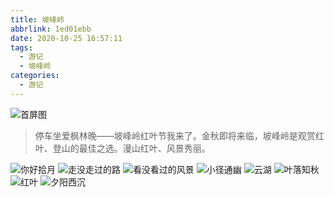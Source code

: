 ```yaml
---
title: 坡峰岭
abbrlink: 1ed01ebb
date: 2020-10-25 16:57:11
tags:
  - 游记
  - 坡峰岭
categories:
  - 游记
---
```


![首屏图](https://z3.ax1x.com/2021/01/13/sNBGx1.jpg)

<!-- more -->

> 停车坐爱枫林晚——坡峰岭红叶节我来了。金秋即将来临，坡峰岭是观赏红叶、登山的最佳之选。漫山红叶、风景秀丽。

![你好拾月](https://z3.ax1x.com/2021/01/13/sNDdO0.jpg)
![走没走过的路](https://z3.ax1x.com/2021/01/13/sNDDTU.jpg)
![看没看过的风景](https://z3.ax1x.com/2021/01/13/sND0mV.jpg)
![小径通幽](https://z3.ax1x.com/2021/01/13/sNDskF.jpg)
![云湖](https://z3.ax1x.com/2021/01/13/sNDayq.jpg)
![叶落知秋](https://z3.ax1x.com/2021/01/13/sNDyY4.jpg)
![红叶](https://z3.ax1x.com/2021/01/13/sND6fJ.jpg)
![夕阳西沉](https://z3.ax1x.com/2021/01/13/sNDBwT.jpg)
